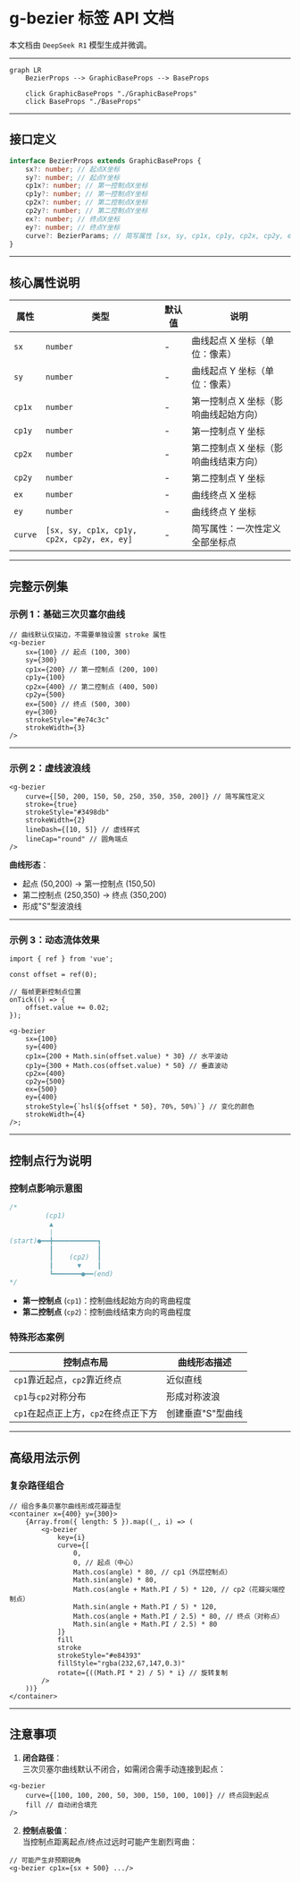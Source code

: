 # g-bezier 标签 API 文档

本文档由 `DeepSeek R1` 模型生成并微调。

---

```mermaid
graph LR
    BezierProps --> GraphicBaseProps --> BaseProps

    click GraphicBaseProps "./GraphicBaseProps"
    click BaseProps "./BaseProps"
```

---

## 接口定义

```typescript
interface BezierProps extends GraphicBaseProps {
    sx?: number; // 起点X坐标
    sy?: number; // 起点Y坐标
    cp1x?: number; // 第一控制点X坐标
    cp1y?: number; // 第一控制点Y坐标
    cp2x?: number; // 第二控制点X坐标
    cp2y?: number; // 第二控制点Y坐标
    ex?: number; // 终点X坐标
    ey?: number; // 终点Y坐标
    curve?: BezierParams; // 简写属性 [sx, sy, cp1x, cp1y, cp2x, cp2y, ex, ey]
}
```

---

## 核心属性说明

| 属性    | 类型                                       | 默认值 | 说明                                  |
| ------- | ------------------------------------------ | ------ | ------------------------------------- |
| `sx`    | `number`                                   | -      | 曲线起点 X 坐标（单位：像素）         |
| `sy`    | `number`                                   | -      | 曲线起点 Y 坐标（单位：像素）         |
| `cp1x`  | `number`                                   | -      | 第一控制点 X 坐标（影响曲线起始方向） |
| `cp1y`  | `number`                                   | -      | 第一控制点 Y 坐标                     |
| `cp2x`  | `number`                                   | -      | 第二控制点 X 坐标（影响曲线结束方向） |
| `cp2y`  | `number`                                   | -      | 第二控制点 Y 坐标                     |
| `ex`    | `number`                                   | -      | 曲线终点 X 坐标                       |
| `ey`    | `number`                                   | -      | 曲线终点 Y 坐标                       |
| `curve` | `[sx, sy, cp1x, cp1y, cp2x, cp2y, ex, ey]` | -      | 简写属性：一次性定义全部坐标点        |

---

## 完整示例集

### 示例 1：基础三次贝塞尔曲线

```tsx
// 曲线默认仅描边，不需要单独设置 stroke 属性
<g-bezier
    sx={100} // 起点 (100, 300)
    sy={300}
    cp1x={200} // 第一控制点 (200, 100)
    cp1y={100}
    cp2x={400} // 第二控制点 (400, 500)
    cp2y={500}
    ex={500} // 终点 (500, 300)
    ey={300}
    strokeStyle="#e74c3c"
    strokeWidth={3}
/>
```

---

### 示例 2：虚线波浪线

```tsx
<g-bezier
    curve={[50, 200, 150, 50, 250, 350, 350, 200]} // 简写属性定义
    stroke={true}
    strokeStyle="#3498db"
    strokeWidth={2}
    lineDash={[10, 5]} // 虚线样式
    lineCap="round" // 圆角端点
/>
```

**曲线形态**：

-   起点 (50,200) → 第一控制点 (150,50)
-   第二控制点 (250,350) → 终点 (350,200)
-   形成"S"型波浪线

---

### 示例 3：动态流体效果

```tsx
import { ref } from 'vue';

const offset = ref(0);

// 每帧更新控制点位置
onTick(() => {
    offset.value += 0.02;
});

<g-bezier
    sx={100}
    sy={400}
    cp1x={200 + Math.sin(offset.value) * 30} // 水平波动
    cp1y={300 + Math.cos(offset.value) * 50} // 垂直波动
    cp2x={400}
    cp2y={500}
    ex={500}
    ey={400}
    strokeStyle={`hsl(${offset * 50}, 70%, 50%)`} // 变化的颜色
    strokeWidth={4}
/>;
```

---

## 控制点行为说明

### 控制点影响示意图

```typescript
/*
         (cp1)  
          ▲  
          |  
(start)●━━╋━━━━━━━━━━━┓  
          ┃           ┃  
          ┃    (cp2)  ┃  
          ┃      ▼    ┃  
          ┗━━━━━━━●━━(end)
*/
```

-   **第一控制点** (`cp1`)：控制曲线起始方向的弯曲程度
-   **第二控制点** (`cp2`)：控制曲线结束方向的弯曲程度

### 特殊形态案例

| 控制点布局                           | 曲线形态描述      |
| ------------------------------------ | ----------------- |
| `cp1`靠近起点，`cp2`靠近终点         | 近似直线          |
| `cp1`与`cp2`对称分布                 | 形成对称波浪      |
| `cp1`在起点正上方，`cp2`在终点正下方 | 创建垂直"S"型曲线 |

---

## 高级用法示例

### 复杂路径组合

```tsx
// 组合多条贝塞尔曲线形成花瓣造型
<container x={400} y={300}>
    {Array.from({ length: 5 }).map((_, i) => (
        <g-bezier
            key={i}
            curve={[
                0,
                0, // 起点（中心）
                Math.cos(angle) * 80, // cp1（外层控制点）
                Math.sin(angle) * 80,
                Math.cos(angle + Math.PI / 5) * 120, // cp2（花瓣尖端控制点）
                Math.sin(angle + Math.PI / 5) * 120,
                Math.cos(angle + Math.PI / 2.5) * 80, // 终点（对称点）
                Math.sin(angle + Math.PI / 2.5) * 80
            ]}
            fill
            stroke
            strokeStyle="#e84393"
            fillStyle="rgba(232,67,147,0.3)"
            rotate={((Math.PI * 2) / 5) * i} // 旋转复制
        />
    ))}
</container>
```

---

## 注意事项

1. **闭合路径**：  
   三次贝塞尔曲线默认不闭合，如需闭合需手动连接到起点：

```tsx
<g-bezier
    curve={[100, 100, 200, 50, 300, 150, 100, 100]} // 终点回到起点
    fill // 自动闭合填充
/>
```

2. **控制点极值**：  
   当控制点距离起点/终点过远时可能产生剧烈弯曲：

```tsx
// 可能产生非预期锐角
<g-bezier cp1x={sx + 500} .../>
```
